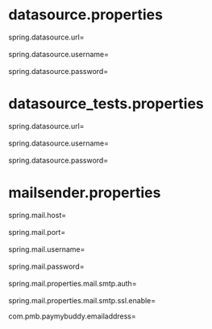 # datasource.properties
spring.datasource.url=<br />   
spring.datasource.username=<br />    
spring.datasource.password=<br />  

# datasource_tests.properties
spring.datasource.url=<br />   
spring.datasource.username=<br />   
spring.datasource.password=<br />   

# mailsender.properties
spring.mail.host=<br />   
spring.mail.port=<br />   
spring.mail.username=<br />   
spring.mail.password=<br />   
spring.mail.properties.mail.smtp.auth=<br />   
spring.mail.properties.mail.smtp.ssl.enable=<br />   

com.pmb.paymybuddy.emailaddress=<br />   